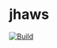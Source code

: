 # jhaws

[![Build](https://github.com/jurgendl/jhaws/actions/workflows/build.yml/badge.svg?branch=master)](https://github.com/jurgendl/jhaws/actions/workflows/build.yml)

